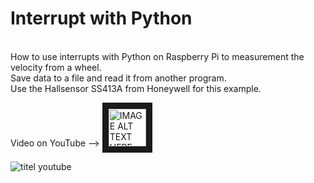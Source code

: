 <h1>Interrupt with Python</h1>
</br>
How to use interrupts with Python on Raspberry Pi to measurement the velocity from a wheel. 
</br>
Save data to a file and read it from another program.</br>
Use the Hallsensor SS413A from Honeywell for this example.


Video on YouTube --> <a href="https://youtu.be/wMzZ1nUS_Nk" target="_blank">
 <img src="https://user-images.githubusercontent.com/36192933/50377674-d0e70800-0621-11e9-9848-b41b02b2e1ac.png" alt="IMAGE ALT TEXT HERE" width="60" border="10" />
</a>


![titel youtube](https://user-images.githubusercontent.com/36192933/50405403-65816f80-07b4-11e9-84a5-ffc5e4cc37e5.png)
